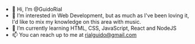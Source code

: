 - 👋 Hi, I’m @GuidoRial
- 👀 I’m interested in Web Development, but as much as I've been loving it, I'd like to mix my knowledge on this area with music. 
- 🌱 I’m currently learning HTML, CSS, JavaScript, React and NodeJS
- 📫 You can reach up to me at rialguido@gmail.com
